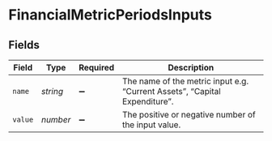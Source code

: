 # FinancialMetricPeriodsInputs


## Fields

| Field                                                                      | Type                                                                       | Required                                                                   | Description                                                                |
| -------------------------------------------------------------------------- | -------------------------------------------------------------------------- | -------------------------------------------------------------------------- | -------------------------------------------------------------------------- |
| `name`                                                                     | *string*                                                                   | :heavy_minus_sign:                                                         | The name of the metric input e.g. “Current Assets”, “Capital Expenditure”. |
| `value`                                                                    | *number*                                                                   | :heavy_minus_sign:                                                         | The positive or negative number of the input value.                        |
